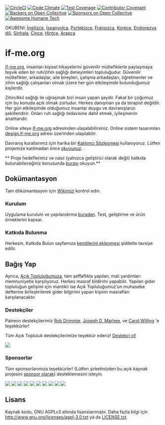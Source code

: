 [![CircleCI](https://circleci.com/gh/ifmeorg/ifme/tree/main.svg?style=svg)](https://circleci.com/gh/ifmeorg/ifme/tree/main)
[![Code Climate](https://codeclimate.com/github/ifmeorg/ifme/badges/gpa.svg)](https://codeclimate.com/github/ifmeorg/ifme)
[![Test Coverage](https://api.codeclimate.com/v1/badges/f9444a4d4116720518fe/test_coverage)](https://codeclimate.com/github/ifmeorg/ifme/test_coverage)
[![Contributor Covenant](https://img.shields.io/badge/Contributor%20Covenant-v2.1%20adopted-ff69b4.svg)](code_of_conduct.md)
[![Backers on Open Collective](https://opencollective.com/ifme/backers/badge.svg)](#backers)
[![Sponsors on Open Collective](https://opencollective.com/ifme/sponsors/badge.svg)](#sponsors)
[![Awesome Humane Tech](https://raw.githubusercontent.com/humanetech-community/awesome-humane-tech/main/humane-tech-badge.svg?sanitize=true)](https://github.com/humanetech-community/awesome-humane-tech)

OKUBENI: [İngilizce](https://github.com/ifmeorg/ifme/blob/main/README-ES.md), [İspanyolca](https://github.com/ifmeorg/ifme/blob/main/README-ES.md), [Portekizce](https://github.com/ifmeorg/ifme/blob/main/README-PT.md), [Fransızca](https://github.com/ifmeorg/ifme/blob/main/README-FR.md), [Korece](https://github.com/ifmeorg/ifme/blob/main/README-KO.md), [Endonezya dili](https://github.com/ifmeorg/ifme/blob/main/README-ID.md), [Sinhala](https://github.com/ifmeorg/ifme/blob/main/README-LK.md), [Çince](https://github.com/ifmeorg/ifme/blob/main/README-CN.md),
[Hintçe](https://github.com/ifmeorg/ifme/blob/main/README-HI.md), [Arapça](https://github.com/ifmeorg/ifme/blob/main/README-AR.md)

# if-me.org

[if-me.org](https://www.if-me.org/), insanları kişisel hikayelerini güvenilir müttefiklerle paylaşmaya teşvik eden bir ruh/zihin sağlığı deneyimleri topluluğudur. Güvenilir müttefikler, arkadaşlar, aile bireyleri, çalışma arkadaşları, öğretmenler ve zihin sağlığı çalışanları olmak üzere her gün etkileşimde bulunduğumuz kişilerdir.

Zihin/Akıl sağlığı ile uğraşmak bizi insan yapan şeydir. Fakat bir çoğumuz için bu konuda açık olmak zorludur. Herkes danışman ya da terapist değildir. Her gün etkileşimde olduğumuz insanlar duygu ve davranışlarızı şekillendirir. Onları ruh sağlığı tedavisine dahil etmek, iyileşmenin anahtarıdır.

Online siteye [if-me.org](https://www.if-me.org/) adresinden ulaşalabilirsiniz. Online sistem tasarımları [design.if-me.org](http://design.if-me.org/) adresi üzerinden ulaşılabilir.

Davranış kurallarımız için harika bir [Katılımcı Sözleşmesi](http://contributor-covenant.org) kullanıyoruz. Lütfen projemize katılmadan önce
[okuyunuz](https://github.com/ifmeorg/ifme/blob/main/code_of_conduct.md).
.

** Proje hedeflerimiz ve nasıl (yalnızca geliştirici olarak değil) katkıda bulunabileceğiniz konusunda [burayı](https://github.com/ifmeorg/ifme/blob/main/CONTRIBUTING.md) okuyun.**

## Dokümantasyon

Tam dökümantasyon için [Wikimizi](https://github.com/ifmeorg/ifme/wiki) kontrol edin.

### Kurulum

Uygulama kurulum ve yapılandırma [buradan](https://github.com/ifmeorg/ifme/wiki/Installation). Test, geliştirme ve ürün örneklerini kapsar.

### Katkıda Bulunma

Herkesin, Katkıda Bulun sayfamıza [kendilerini eklenmesi](https://github.com/ifmeorg/ifme/wiki/Contributor-Blurb) şiddetle tavsiye edilir.

## Bağış Yap

Ayrıca, [Açık Topluluğumuza](https://opencollective.com/ifme), tam şeffaflıkla yapılan, mali yardımları memnuniyetle karşılıyoruz. Herkes masraf bildirimi yapabilir. Yapılan gider topluluğun gelişimi için mantıklı ise Açık Topluluğumuz'un muhasebe defterine birleştirilerek gider bilgirimi yapan kişinin masrafları karşılanacaktır.

### Destekçiler

Patreon destekçilerimiz [Rob Drimmie](https://www.patreon.com/user?u=3251857),
[Joseph D. Marhee](https://www.patreon.com/user?u=2899171), ve
[Carol Willing](https://www.patreon.com/user?u=202458) 'e teşekkürler!

Tüm Açık Topluluk destekçilerimize teşekkür ederiz!
[Destekçi ol!](https://opencollective.com/ifme#backer)

<a href="https://opencollective.com/ifme#backers" target="_blank"><img src="https://opencollective.com/ifme/backers.svg?width=890"></a>

### Sponsorlar

Tüm sponsorlarımıza teşekkürler! (Lütfen şirketinizden bu açık kaynak projesini [sponsor olarak](https://opencollective.com/ifme#sponsor)) desteklemesini isteyin.

<section role="presentation">
  <a href="https://opencollective.com/ifme/sponsor/0/website" target="_blank"><img src="https://opencollective.com/ifme/sponsor/0/avatar.svg"></a>
  <a href="https://opencollective.com/ifme/sponsor/1/website" target="_blank"><img src="https://opencollective.com/ifme/sponsor/1/avatar.svg"></a>
  <a href="https://opencollective.com/ifme/sponsor/2/website" target="_blank"><img src="https://opencollective.com/ifme/sponsor/2/avatar.svg"></a>
  <a href="https://opencollective.com/ifme/sponsor/3/website" target="_blank"><img src="https://opencollective.com/ifme/sponsor/3/avatar.svg"></a>
  <a href="https://opencollective.com/ifme/sponsor/4/website" target="_blank"><img src="https://opencollective.com/ifme/sponsor/4/avatar.svg"></a>
  <a href="https://opencollective.com/ifme/sponsor/5/website" target="_blank"><img src="https://opencollective.com/ifme/sponsor/5/avatar.svg"></a>
  <a href="https://opencollective.com/ifme/sponsor/6/website" target="_blank"><img src="https://opencollective.com/ifme/sponsor/6/avatar.svg"></a>
  <a href="https://opencollective.com/ifme/sponsor/7/website" target="_blank"><img src="https://opencollective.com/ifme/sponsor/7/avatar.svg"></a>
  <a href="https://opencollective.com/ifme/sponsor/8/website" target="_blank"><img src="https://opencollective.com/ifme/sponsor/8/avatar.svg"></a>
  <a href="https://opencollective.com/ifme/sponsor/9/website" target="_blank"><img src="https://opencollective.com/ifme/sponsor/9/avatar.svg"></a>
</section>

## Lisans

Kaynak kodu, GNU AGPLv3 altında lisanslanmıştır. Daha fazla bilgi için
http://www.gnu.org/licenses/agpl-3.0.txt ya da
[LICENSE.txt](https://github.com/ifmeorg/ifme/blob/main/LICENSE.txt).
